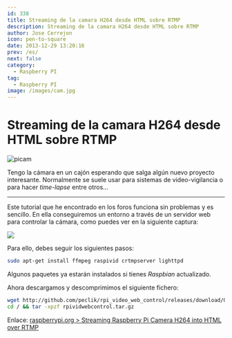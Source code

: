 ```yaml
---
id: 338
title: Streaming de la camara H264 desde HTML sobre RTMP
description: Streaming de la camara H264 desde HTML sobre RTMP
author: Jose Cerrejon
icon: pen-to-square
date: 2013-12-29 13:20:16
prev: /es/
next: false
category:
  - Raspberry PI
tag:
  - Raspberry PI
image: /images/cam.jpg
---
```


# Streaming de la camara H264 desde HTML sobre RTMP

![picam](/images/cam.jpg)

Tengo la cámara en un cajón esperando que salga algún nuevo proyecto interesante. Normalmente se suele usar para sistemas de video-vigilancia o para hacer *time-lapse* entre otros...

- - -
Este tutorial que he encontrado en los foros funciona sin problemas y es sencillo. En ella conseguiremos un entorno a través de un servidor web para controlar la cámara, como puedes ver en la siguiente captura:

<a title="rpividwebcontrol" rel="lightbox" href="/images/2013/12/rpividwebcontrol.png">
<img src="/images/2013/12/rpividwebcontrol_min.png">
</a>

Para ello, debes seguir los siguientes pasos:

```bash
sudo apt-get install ffmpeg raspivid crtmpserver lighttpd
```

Algunos paquetes ya estarán instalados si tienes *Raspbian* actualizado.

Ahora descargamos y descomprimimos el siguiente fichero:

```bash
wget http://github.com/peclik/rpi_video_web_control/releases/download/0.01/rpividwebcontrol.tar.gz
cd / && tar -xpzf rpividwebcontrol.tar.gz
```

Enlace: [raspberrypi.org > Streaming Raspberry Pi Camera H264 into HTML over RTMP](http://www.raspberrypi.org/phpBB3/viewtopic.php?p=462668#p462668)